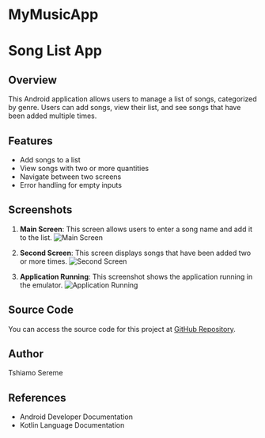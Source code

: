 # MyMusicApp
# Song List App

## Overview
This Android application allows users to manage a list of songs, categorized by genre. Users can add songs, view their list, and see songs that have been added multiple times.

## Features
- Add songs to a list
- View songs with two or more quantities
- Navigate between two screens
- Error handling for empty inputs

## Screenshots
1. **Main Screen**: This screen allows users to enter a song name and add it to the list.
   ![Main Screen](link_to_screenshot)

2. **Second Screen**: This screen displays songs that have been added two or more times.
   ![Second Screen](link_to_screenshot)

3. **Application Running**: This screenshot shows the application running in the emulator.
   ![Application Running](link_to_screenshot)

## Source Code
You can access the source code for this project at [GitHub Repository](link_to_your_github_repo).

## Author
Tshiamo Sereme

## References
- Android Developer Documentation
- Kotlin Language Documentation
